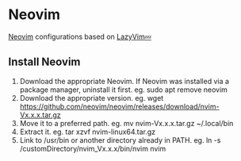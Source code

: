 # Neovim

[Neovim](https://neovim.io/) configurations based on [LazyVim💤](https://www.lazyvim.org/)

## Install Neovim

1. Download the appropriate Neovim. If Neovim was installed via a package manager, uninstall it first. eg. sudo apt remove neovim  
2. Download the appropriate version. eg. wget https://github.com/neovim/neovim/releases/download/nvim-Vx.x.x.tar.gz  
3. Move it to a preferred path. eg. mv nvim-Vx.x.x.tar.gz ~/.local/bin  
4. Extract it. eg. tar xzvf nvim-linux64.tar.gz  
5. Link to /usr/bin or another directory already in PATH. eg. ln -s /customDirectory/nvim_Vx.x.x/bin/nvim nvim

